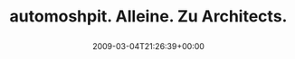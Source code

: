 ---
retweeted: false
source: <a href="http://twitter.com" rel="nofollow">Twitter Web Client</a>
entities:
  hashtags:
  - text: automoshpit
    indices:
    - '0'
    - '12'
  symbols: []
  user_mentions: []
  urls: []
display_text_range:
- '0'
- '37'
favorite_count: '0'
id_str: '1280453146'
truncated: false
retweet_count: '0'
id: '1280453146'
created_at: Wed Mar 04 21:26:39 +0000 2009
favorited: false
full_text: "#automoshpit. Alleine. Zu Architects."
lang: de
tags:
- automoshpit
- pesos/twitter
date: '2009-03-04T21:26:39+00:00'
src: https://twitter.com/bascht/status/1280453146
original_url: https://twitter.com/bascht/status/1280453146
type: twitter_tweet
text: "#automoshpit. Alleine. Zu Architects."
title: 'automoshpit. Alleine. Zu Architects.

  '

---
